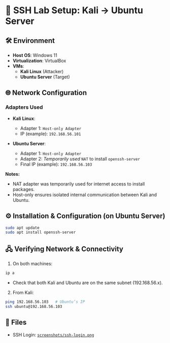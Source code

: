 # 🔐 SSH Lab Setup: Kali → Ubuntu Server

## 🛠️ Environment

- **Host OS**: Windows 11
- **Virtualization**: VirtualBox
- **VMs**:
  - **Kali Linux** (Attacker)
  - **Ubuntu Server** (Target)

## 🌐 Network Configuration

### Adapters Used

- **Kali Linux**:  
  - Adapter 1: `Host-only Adapter`
  - IP (example): `192.168.56.101`

- **Ubuntu Server**:
  - Adapter 1: `Host-only Adapter`
  - Adapter 2: *Temporarily used* `NAT` to install `openssh-server`
  - Final IP (example): `192.168.56.103`

**Notes:**
- NAT adapter was temporarily used for internet access to install packages.
- Host-only ensures isolated internal communication between Kali and Ubuntu.

## ⚙️ Installation & Configuration (on Ubuntu Server)

```bash
sudo apt update
sudo apt install openssh-server
```

## 🖧 Verifying Network & Connectivity

1. On both machines:

```bash
ip a
```

- Check that both Kali and Ubuntu are on the same subnet (192.168.56.x).

2. From Kali:

```bash
ping 192.168.56.103   # Ubuntu’s IP
ssh ubuntu@192.168.56.103
```

## 📂 Files  
- SSH Login: [`screenshots/ssh-login.png`](screenshots/ssh-login.png)  
